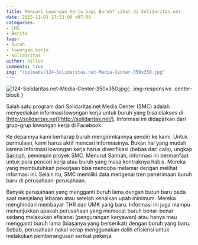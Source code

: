 ```yaml
---
title: Mencari Lowongan Kerja bagi Buruh? Lihat di Solidaritas.net
date: 2015-11-01 17:53:00 +07:00
categories:
- CMS
- Berita
tags:
- buruh
- lowongan kerja
- solidaritas
author: hillun
comments: true
img: "/uploads/124-Solidaritas.net-Media-Center-350x350.jpg"
---
```


![124-Solidaritas.net-Media-Center-350x350.jpg](/uploads/124-Solidaritas.net-Media-Center-350x350.jpg){: .img-responsive .center-block }

Salah satu program dari Solidaritas.net Media Center (SMC) adalah menyediakan informasi lowongan kerja untuk buruh yang bisa diakses di [http://solidaritas.net](http://solidaritas.net/). Informasi ini didapatkan dari grup-grup lowongan kerja di Facebook.

Ke depannya kami berharap buruh mengirimkannya sendiri ke kami. Untuk permulaan, kami harus aktif mencari informasinya. Bukan hal yang mudah karena informasi lowongan kerja harus diverifikasi (bebas dari calo), ungkap [Sarinah](http://ciptamedia.org/team/sarinah/), pemimpin proyek SMC.
Menurut Sarinah, informasi ini bermanfaat untuk para pencari kerja atau buruh yang masa kontraknya habis. Mereka yang membutuhkan pekerjaan bisa mencoba melamar dengan melihat informasi ini. Selain itu, SMC memiliki data mengenai tren penerimaan buruh baru di perusahaan-perusahaan.

Banyak perusahaan yang mengganti buruh lama dengan buruh baru pada saat menjelang lebaran atau setelah kenaikan upah minimum. Mereka menghindari membayar THR dan UMK yang baru. Informasi ini juga mampu menunjukkan apakah perusahaan yang memecat buruh benar-benar sedang melakukan efisiensi (pengurangan karyawan) atau hanya mau mengganti buruh lama (biasanya yang berserikat) dengan buruh yang baru. Sebab, perusahaan nakal kerap menggunakan dalih efisiensi untuk melakukan pemberangusan serikat pekerja.